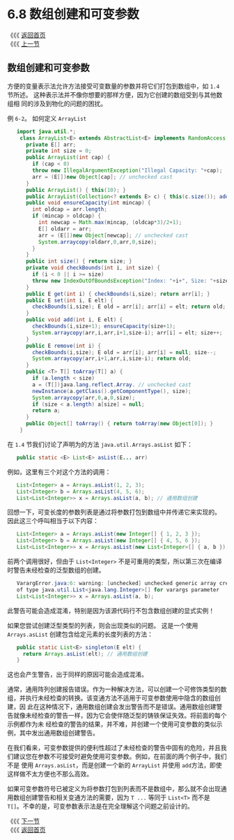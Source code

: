 # 6.8 数组创建和可变参数

《《《 [返回首页](../../)   
 《《《 [上一节](6.7-ru-he-ding-yi-arraylist.md)

## 数组创建和可变参数

方便的变量表示法允许方法接受可变数量的参数并将它们打包到数组中，如 `1.4` 节所述。 这种表示法并不像你想要的那样方便，因为它创建的数组受到与其他数组相 同的涉及到物化的问题的困扰。

例 `6-2`。 如何定义 `ArrayList`

```java
   import java.util.*;
    class ArrayList<E> extends AbstractList<E> implements RandomAccess {
      private E[] arr;
      private int size = 0;
      public ArrayList(int cap) {
        if (cap < 0)
        throw new IllegalArgumentException("Illegal Capacity: "+cap);
        arr = (E[])new Object[cap]; // unchecked cast
      }
      public ArrayList() { this(10); }
      public ArrayList(Collection<? extends E> c) { this(c.size()); addAll(c); }
      public void ensureCapacity(int mincap) {
        int oldcap = arr.length;
        if (mincap > oldcap) {
          int newcap = Math.max(mincap, (oldcap*3)/2+1);
          E[] oldarr = arr;
          arr = (E[])new Object[newcap]; // unchecked cast
          System.arraycopy(oldarr,0,arr,0,size);
        }
      }
      public int size() { return size; }
      private void checkBounds(int i, int size) {
        if (i < 0 || i >= size)
        throw new IndexOutOfBoundsException("Index: "+i+", Size: "+size);
      }
      public E get(int i) { checkBounds(i,size); return arr[i]; }
      public E set(int i, E elt) {
        checkBounds(i,size); E old = arr[i]; arr[i] = elt; return old;
      }
      public void add(int i, E elt) {
        checkBounds(i,size+1); ensureCapacity(size+1);
        System.arraycopy(arr,i,arr,i+1,size-i); arr[i] = elt; size++;
      }
      public E remove(int i) {
        checkBounds(i,size); E old = arr[i]; arr[i] = null; size--;
        System.arraycopy(arr,i+1,arr,i,size-i); return old;
      }
      public <T> T[] toArray(T[] a) {
        if (a.length < size)
        a = (T[])java.lang.reflect.Array. // unchecked cast
        newInstance(a.getClass().getComponentType(), size);
        System.arraycopy(arr,0,a,0,size);
        if (size < a.length) a[size] = null;
        return a;
      }
      public Object[] toArray() { return toArray(new Object[0]); }
    }
```

在 `1.4` 节我们讨论了声明为的方法 `java.util.Arrays.asList` 如下：

```java
   public static <E> List<E> asList(E... arr)
```

例如，这里有三个对这个方法的调用：

```java
   List<Integer> a = Arrays.asList(1, 2, 3);
   List<Integer> b = Arrays.asList(4, 5, 6);
   List<List<Integer>> x = Arrays.asList(a, b); // 通用数组创建
```

回想一下，可变长度的参数列表是通过将参数打包到数组中并传递它来实现的。 因此这三个呼叫相当于以下内容：

```java
   List<Integer> a = Arrays.asList(new Integer[] { 1, 2, 3 });
   List<Integer> b = Arrays.asList(new Integer[] { 4, 5, 6 });
   List<List<Integer>> x = Arrays.asList(new List<Integer>[] { a, b }); // 通用数组创建
```

前两个调用很好，但由于 `List<Integer>` 不是可重用的类型，所以第三次在编译时警告未经检查的泛型数组的创建。

```java
   VarargError.java:6: warning: [unchecked] unchecked generic array creation
   of type java.util.List<java.lang.Integer>[] for varargs parameter
   List<List<Integer>> x = Arrays.asList(a, b);
```

此警告可能会造成混淆，特别是因为该源代码行不包含数组创建的显式实例！

如果您尝试创建泛型类型的列表，则会出现类似的问题。 这是一个使用 `Arrays.asList` 创建包含给定元素的长度列表的方法：

```java
   public static List<E> singleton(E elt) {
     return Arrays.asList(elt); // 通用数组创建
   }
```

这也会产生警告，出于同样的原因可能会造成混淆。

通常，通用阵列创建报告错误。作为一种解决方法，可以创建一个可修饰类型的数组，并执行未经检查的转换。该变通方法不适用于可变参数使用中隐含的数组创建，因 此在这种情况下，通用数组创建会发出警告而不是错误。通用数组创建警告就像未经检查的警告一样，因为它会使伴随泛型的铸铁保证失效。将前面的每个示例都作为未 经检查的警告的结果，并不难，并创建一个使用可变参数的类似示例，其中发出通用数组创建警告。

在我们看来，可变参数提供的便利性超过了未经检查的警告中固有的危险，并且我们建议您在参数不可接受时避免使用可变参数。例如，在前面的两个例子中，我们不是 使用 `Arrays.asList`，而是创建一个新的 `ArrayList` 并使用 `add`方法，即使这样做不太方便也不那么高效。

如果可变参数符号已被定义为将参数打包到列表而不是数组中，那么就不会出现通用数组创建警告和相关变通方法的需要，因为 `T ...` 等同于 `List<T>` 而不是 `T[]`。不幸的是，可变参数表示法是在完全理解这个问题之前设计的。

《《《 [下一节](6.9-zuo-wei-yi-qi-yong-lei-xing-de-zhen-lie.md)   
 《《《 [返回首页](../../)

